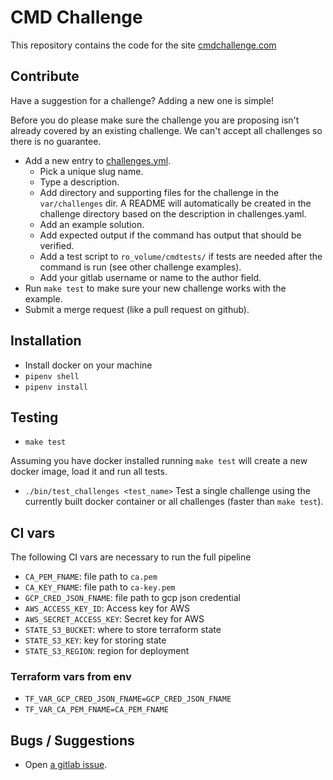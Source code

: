 # CMD Challenge

This repository contains the code for the site [cmdchallenge.com](https://cmdchallenge.com)

## Contribute

Have a suggestion for a challenge? Adding a new one is simple!

Before you do please make sure the challenge you are proposing isn't already
covered by an existing challenge. We can't accept all challenges so there is no guarantee.

* Add a new entry to [challenges.yml](https://gitlab.com/jarv/cmdchallenge/blob/master/challenges.yaml).
  * Pick a unique slug name.
  * Type a description.
  * Add directory and supporting files for the challenge in the `var/challenges` dir. A README will automatically be created in the challenge directory based on the description in challenges.yaml.
  * Add an example solution.
  * Add expected output if the command has output that should be verified.
  * Add a test script to `ro_volume/cmdtests/` if tests are needed after the command is run (see other challenge examples).
  * Add your gitlab username or name to the author field.
* Run `make test` to make sure your new challenge works with the example.
* Submit a merge request (like a pull request on github).

## Installation

* Install docker on your machine
* `pipenv shell`
* `pipenv install`

## Testing

* `make test`

Assuming you have docker installed running `make test` will create a new
docker image, load it and run all tests.

* `./bin/test_challenges <test_name>`
Test a single challenge using the currently built docker container or
all challenges (faster than `make test`).

## CI vars

The following CI vars are necessary to run the full pipeline

* `CA_PEM_FNAME`: file path to `ca.pem`
* `CA_KEY_FNAME`: file path to `ca-key.pem`
* `GCP_CRED_JSON_FNAME`: file path to gcp json credential
* `AWS_ACCESS_KEY_ID`: Access key for AWS
* `AWS_SECRET_ACCESS_KEY`: Secret key for AWS
* `STATE_S3_BUCKET`: where to store terraform state
* `STATE_S3_KEY`: key for storing state
* `STATE_S3_REGION`: region for deployment


### Terraform vars from env

* `TF_VAR_GCP_CRED_JSON_FNAME=GCP_CRED_JSON_FNAME`
* `TF_VAR_CA_PEM_FNAME=CA_PEM_FNAME`

## Bugs / Suggestions

* Open [a gitlab issue](https://gitlab.com/jarv/cmdchallenge/-/issues).
